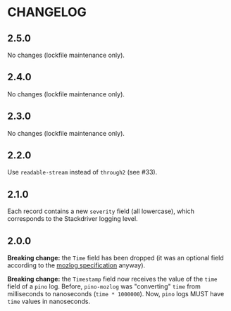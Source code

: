 # CHANGELOG

## 2.5.0

No changes (lockfile maintenance only).

## 2.4.0

No changes (lockfile maintenance only).

## 2.3.0

No changes (lockfile maintenance only).

## 2.2.0

Use `readable-stream` instead of `through2` (see #33).

## 2.1.0

Each record contains a new `severity` field (all lowercase), which corresponds to the Stackdriver logging level.

## 2.0.0

**Breaking change:** the `Time` field has been dropped (it was an optional field according to the [mozlog specification](https://wiki.mozilla.org/Firefox/Services/Logging) anyway).

**Breaking change:** the `Timestamp` field now receives the value of the `time` field of a `pino` log. Before, `pino-mozlog` was "converting" `time` from milliseconds to nanoseconds (`time * 1000000`). Now, `pino` logs MUST have `time` values in nanoseconds.
